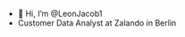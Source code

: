 - 👋 Hi, I’m @LeonJacob1
- Customer Data Analyst at Zalando in Berlin

<!---
LeonJacob1/LeonJacob1 is a ✨ special ✨ repository because its `README.md` (this file) appears on your GitHub profile.
You can click the Preview link to take a look at your changes.
--->
